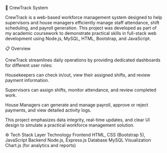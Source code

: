 🧾 CrewTrack System

CrewTrack is a web-based workforce management system designed to help supervisors and house managers efficiently manage staff attendance, shift scheduling, and payroll generation.
This project was developed as part of my academic coursework to demonstrate practical skills in full-stack web development using Node.js, MySQL, HTML, Bootstrap, and JavaScript.

📋 Overview

CrewTrack streamlines daily operations by providing dedicated dashboards for different user roles:

Housekeepers can check in/out, view their assigned shifts, and review payment information.

Supervisors can assign shifts, monitor attendance, and review completed work.

House Managers can generate and manage payroll, approve or reject payments, and view detailed activity logs.

This project emphasizes data integrity, real-time updates, and clear UI design to simulate a practical workforce management solution.

⚙️ Tech Stack
Layer	Technology
Frontend	HTML, CSS (Bootstrap 5), JavaScript
Backend	Node.js, Express.js
Database	MySQL
Visualization	Chart.js (for analytics and reports)
